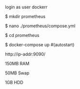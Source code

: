 login as user dockerr

$ mkdir prometheus

$ nano ./prometheus/compose.yml

$ cd prometheus

$ docker-compose up #(autostart)

http://ip-addr:9090/

150MB RAM

50MB Swap

1GB HDD
